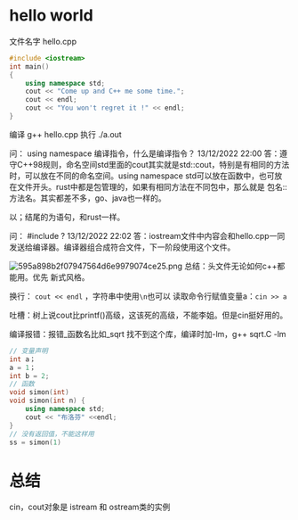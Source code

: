 # hello world
文件名字 hello.cpp
```c++
#include <iostream>
int main()
{
    using namespace std;
    cout << "Come up and C++ me some time.";
    cout << endl;
    cout << "You won't regret it !" << endl;
}
```
编译 g++ hello.cpp
执行 ./a.out


问： using namespace 编译指令，什么是编译指令？
13/12/2022 22:00 答：遵守C++98规则，命名空间std里面的cout其实就是std::cout，特别是有相同的方法时，可以放在不同的命名空间。using namespace std可以放在函数中，也可放在文件开头。rust中都是包管理的，如果有相同方法在不同包中，那么就是 包名::方法名。其实都差不多，go、java也一样的。

以；结尾的为语句，和rust一样。

问： #include <iostream> ?
13/12/2022 22:02 答：iostream文件中内容会和hello.cpp一同发送给编译器。编译器组合成符合文件，下一阶段使用这个文件。

![595a898b2f07947564d6e9979074ce25.png](:/bb7388c088a44d8687f85efda22defb2)
总结：头文件无论如何c++都能用。优先 新式风格。

换行： `cout << endl`  ，字符串中使用`\n`也可以
读取命令行赋值变量a：`cin >> a`

吐槽：树上说cout比printf()高级，这该死的高级，不能李姐。但是cin挺好用的。

编译报错：报错_函数名比如_sqrt 找不到这个库，编译时加-lm，g++ sqrt.C -lm

```c++
// 变量声明
int a；
a = 1；
int b = 2;
// 函数
void simon(int)
void simon(int n) {
	using namespace std;
	cout << "布洛芬" <<endl;	
} 
// 没有返回值，不能这样用
ss = simon(1)
```

# 总结
cin，cout对象是 istream 和 ostream类的实例